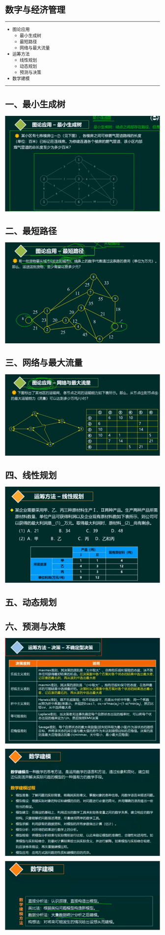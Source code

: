 # 数字与经济管理


---
* 图论应用
  * 最小生成树
  * 最短路径
  * 网络与最大流量
* 运筹方法
  * 线性规划
  * 动态规划
  * 预测与决策
* 数学建模
---


# 一、最小生成树

![img.png](images/img.png)

# 二、最短路径

![img_1.png](images/img_1.png)

# 三、网络与最大流量

![img_2.png](images/img_2.png)

# 四、线性规划

![img_3.png](images/img_3.png)

# 五、动态规划


# 六、预测与决策

![img_4.png](images/img_4.png)

![img_5.png](images/img_5.png)

![img_6.png](images/img_6.png)
